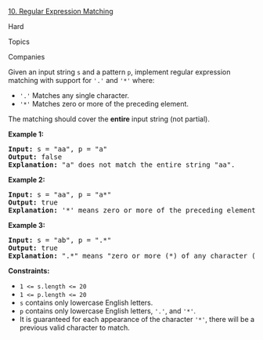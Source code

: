 [10. Regular Expression Matching](https://leetcode.com/problems/regular-expression-matching/)

Hard

Topics

Companies

Given an input string `s` and a pattern `p`, implement regular expression matching with support for `'.'` and `'*'` where:

- `'.'` Matches any single character.
- `'*'` Matches zero or more of the preceding element.

The matching should cover the **entire** input string (not partial).

**Example 1:**

<pre><strong>Input:</strong> s = "aa", p = "a"
<strong>Output:</strong> false
<strong>Explanation:</strong> "a" does not match the entire string "aa".
</pre>

**Example 2:**

<pre><strong>Input:</strong> s = "aa", p = "a*"
<strong>Output:</strong> true
<strong>Explanation:</strong> '*' means zero or more of the preceding element, 'a'. Therefore, by repeating 'a' once, it becomes "aa".
</pre>

**Example 3:**

<pre><strong>Input:</strong> s = "ab", p = ".*"
<strong>Output:</strong> true
<strong>Explanation:</strong> ".*" means "zero or more (*) of any character (.)".
</pre>

**Constraints:**

- `1 <= s.length <= 20`
- `1 <= p.length <= 20`
- `s` contains only lowercase English letters.
- `p` contains only lowercase English letters, `'.'`, and `'*'`.
- It is guaranteed for each appearance of the character `'*'`, there will be a previous valid character to match.
